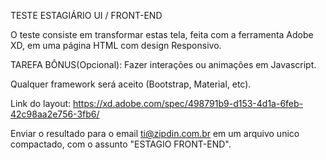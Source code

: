 
TESTE ESTAGIÁRIO UI / FRONT-END

O teste consiste em transformar estas tela, feita com a ferramenta Adobe XD, em uma página HTML com design Responsivo. 

TAREFA BÔNUS(Opcional): Fazer interações ou animações em Javascript. 

Qualquer framework será aceito (Bootstrap, Material, etc).

Link do layout: https://xd.adobe.com/spec/498791b9-d153-4d1a-6feb-42c98aa2e756-3fb6/

Enviar o resultado para o email ti@zipdin.com.br em um arquivo unico compactado, com o assunto "ESTAGIO FRONT-END".
